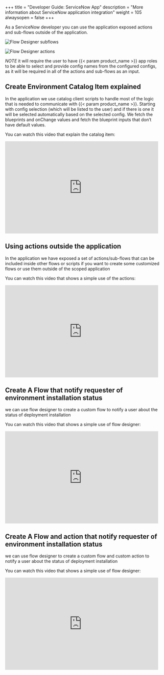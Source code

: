 +++
title = "Developer Guide: ServiceNow App"
description = "More information about ServiceNow application integration"
weight = 105
alwaysopen = false
+++

As a ServiceNow developer you can use the application exposed actions and sub-flows outside of the application.

![Flow Designer subflows]( /images/service_now/subflows.png )

![Flow Designer actions]( /images/service_now/actions.png )

*NOTE* it will require the user to have {{< param product_name >}} app roles to be able to select and provide config names from the configured configs, as it will be required in all of the actions and sub-flows as an input.

## Create Environment Catalog Item explained

In the application we use catalog client scripts to handle most of the logic that is needed to communicate with {{< param product_name >}}. Starting with config selection (which will be listed to the user) and if there is one it will be selected automatically based on the selected config. We fetch the blueprints and onChange values and fetch the blueprint inputs that don’t have default values.

You can watch this video that explain the catalog item:

<iframe src="https://player.vimeo.com/video/677206838" width="500" height="300" frameborder="0" allow="autoplay; fullscreen" allowfullscreen></iframe>


## Using actions outside the application

In the application we have exposed a set of actions/sub-flows that can be included inside other flows or scripts if you want to create some customized flows or use them outside of the scoped application

You can watch this video that shows a simple use of the actions:

<iframe src="https://player.vimeo.com/video/674774266" width="500" height="300" frameborder="0" allow="autoplay; fullscreen" allowfullscreen></iframe>


## Create A Flow that notify requester of environment installation status

we can use flow designer to create a custom flow to notify a user about the status of deployment installation

You can watch this video that shows a simple use of flow designer:

<iframe src="https://player.vimeo.com/video/674772805" width="500" height="300" frameborder="0" allow="autoplay; fullscreen" allowfullscreen></iframe>


## Create A Flow and action that notify requester of environment installation status

we can use flow designer to create a custom flow and custom action to notify a user about the status of deployment installation

You can watch this video that shows a simple use of flow designer:

<iframe src="https://player.vimeo.com/video/674773387" width="500" height="300" frameborder="0" allow="autoplay; fullscreen" allowfullscreen></iframe>
